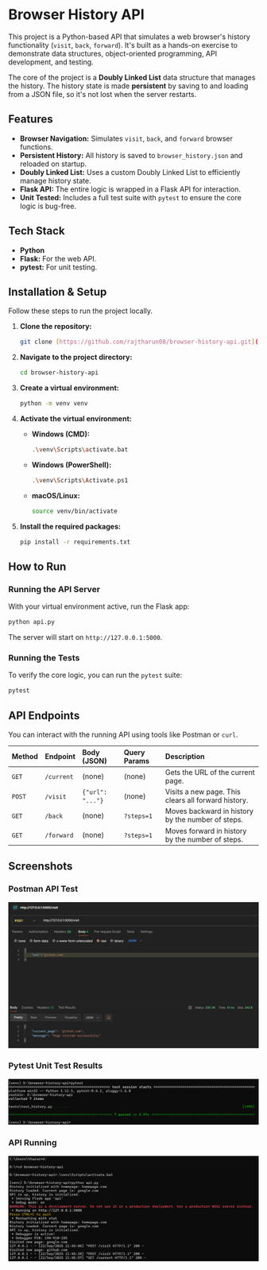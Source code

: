 # Browser History API

This project is a Python-based API that simulates a web browser's history functionality (`visit`, `back`, `forward`). It's built as a hands-on exercise to demonstrate data structures, object-oriented programming, API development, and testing.

The core of the project is a **Doubly Linked List** data structure that manages the history. The history state is made **persistent** by saving to and loading from a JSON file, so it's not lost when the server restarts.

## Features
* **Browser Navigation:** Simulates `visit`, `back`, and `forward` browser functions.
* **Persistent History:** All history is saved to `browser_history.json` and reloaded on startup.
* **Doubly Linked List:** Uses a custom Doubly Linked List to efficiently manage history state.
* **Flask API:** The entire logic is wrapped in a Flask API for interaction.
* **Unit Tested:** Includes a full test suite with `pytest` to ensure the core logic is bug-free.

## Tech Stack
* **Python**
* **Flask:** For the web API.
* **pytest:** For unit testing.

## Installation & Setup

Follow these steps to run the project locally.

1.  **Clone the repository:**
    ```bash
    git clone [https://github.com/rajtharun08/browser-history-api.git](https://github.com/rajtharun08/browser-history-api.git)
    ```

2.  **Navigate to the project directory:**
    ```bash
    cd browser-history-api
    ```

3.  **Create a virtual environment:**
    ```bash
    python -m venv venv
    ```

4.  **Activate the virtual environment:**
    * **Windows (CMD):**
        ```bash
        .\venv\Scripts\activate.bat
        ```
    * **Windows (PowerShell):**
        ```bash
        .\venv\Scripts\Activate.ps1
        ```
    * **macOS/Linux:**
        ```bash
        source venv/bin/activate
        ```

5.  **Install the required packages:**
    ```bash
    pip install -r requirements.txt
    ```

## How to Run

### Running the API Server
With your virtual environment active, run the Flask app:
```bash
python api.py
```
The server will start on `http://127.0.0.1:5000`.

### Running the Tests
To verify the core logic, you can run the `pytest` suite:
```bash
pytest
```

## API Endpoints

You can interact with the running API using tools like Postman or `curl`.

| Method | Endpoint | Body (JSON) | Query Params | Description |
| :--- | :--- | :--- | :--- | :--- |
| `GET` | `/current` | (none) | (none) | Gets the URL of the current page. |
| `POST` | `/visit` | `{"url": "..."}` | (none) | Visits a new page. This clears all forward history. |
| `GET` | `/back` | (none) | `?steps=1` | Moves backward in history by the number of steps. |
| `GET` | `/forward` | (none) | `?steps=1` | Moves forward in history by the number of steps. |

## Screenshots

### Postman API Test
![Testing the /visit endpoint with Postman](assets/postman-test.png)

### Pytest Unit Test Results
![All 7 unit tests passing](assets/pytest.png)

### API Running
![terminal after running python api.py](assets/apirunning.png)